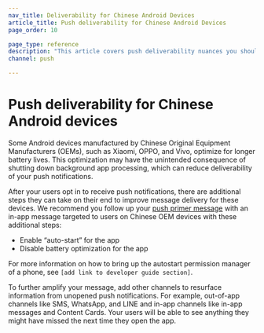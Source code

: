 ```yaml
---
nav_title: Deliverability for Chinese Android Devices
article_title: Push deliverability for Chinese Android Devices
page_order: 10

page_type: reference
description: "This article covers push deliverability nuances you should be aware of when targeting users on Android devices manufactured by Chinese OEMs."
channel: push

---
```


# Push deliverability for Chinese Android devices

Some Android devices manufactured by Chinese Original Equipment Manufacturers (OEMs), such as Xiaomi, OPPO, and Vivo, optimize for longer battery lives. This optimization may have the unintended consequence of shutting down background app processing, which can reduce deliverability of your push notifications.  

After your users opt in to receive push notifications, there are additional steps they can take on their end to improve message delivery for these devices. We recommend you follow up your [push primer message]({{site.baseurl}}/user_guide/message_building_by_channel/push/push_primer_messages/) with an in-app message targeted to users on Chinese OEM devices with these additional steps:

- Enable “auto-start” for the app
- Disable battery optimization for the app

For more information on how to bring up the autostart permission manager of a phone, see `[add link to developer guide section]`.

To further amplify your message, add other channels to resurface information from unopened push notifications. For example, out-of-app channels like SMS, WhatsApp, and LINE and in-app channels like in-app messages and Content Cards. Your users will be able to see anything they might have missed the next time they open the app.
